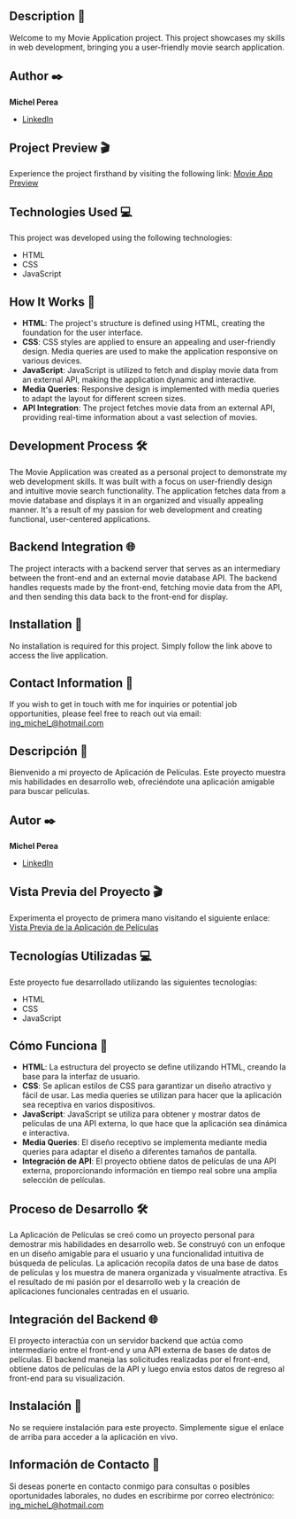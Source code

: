 ## Description 📑

Welcome to my Movie Application project. This project showcases my skills in web development, bringing you a user-friendly movie search application.

## Author ✒️

**Michel Perea**
* [LinkedIn](https://www.linkedin.com/in/michel-perea/)

## Project Preview 🎬

Experience the project firsthand by visiting the following link:
[Movie App Preview](https://michelperea.github.io/Movie-App/)

## Technologies Used 💻

This project was developed using the following technologies:
- HTML
- CSS
- JavaScript

## How It Works 🧩

- **HTML**: The project's structure is defined using HTML, creating the foundation for the user interface.
- **CSS**: CSS styles are applied to ensure an appealing and user-friendly design. Media queries are used to make the application responsive on various devices.
- **JavaScript**: JavaScript is utilized to fetch and display movie data from an external API, making the application dynamic and interactive.
- **Media Queries**: Responsive design is implemented with media queries to adapt the layout for different screen sizes.
- **API Integration**: The project fetches movie data from an external API, providing real-time information about a vast selection of movies.

## Development Process 🛠️

The Movie Application was created as a personal project to demonstrate my web development skills. It was built with a focus on user-friendly design and intuitive movie search functionality. The application fetches data from a movie database and displays it in an organized and visually appealing manner. It's a result of my passion for web development and creating functional, user-centered applications.

## Backend Integration 🌐

The project interacts with a backend server that serves as an intermediary between the front-end and an external movie database API. The backend handles requests made by the front-end, fetching movie data from the API, and then sending this data back to the front-end for display.

## Installation 🚀

No installation is required for this project. Simply follow the link above to access the live application.

## Contact Information 📧

If you wish to get in touch with me for inquiries or potential job opportunities, please feel free to reach out via email: [ing_michel_@hotmail.com](mailto:ing_michel_@hotmail.com)








## Descripción 📑

Bienvenido a mi proyecto de Aplicación de Películas. Este proyecto muestra mis habilidades en desarrollo web, ofreciéndote una aplicación amigable para buscar películas.

## Autor ✒️

**Michel Perea**
* [LinkedIn](https://www.linkedin.com/in/michel-perea/)

## Vista Previa del Proyecto 🎬

Experimenta el proyecto de primera mano visitando el siguiente enlace:
[Vista Previa de la Aplicación de Películas](https://michelperea.github.io/Movie-App/)

## Tecnologías Utilizadas 💻

Este proyecto fue desarrollado utilizando las siguientes tecnologías:
- HTML
- CSS
- JavaScript

## Cómo Funciona 🧩

- **HTML**: La estructura del proyecto se define utilizando HTML, creando la base para la interfaz de usuario.
- **CSS**: Se aplican estilos de CSS para garantizar un diseño atractivo y fácil de usar. Las media queries se utilizan para hacer que la aplicación sea receptiva en varios dispositivos.
- **JavaScript**: JavaScript se utiliza para obtener y mostrar datos de películas de una API externa, lo que hace que la aplicación sea dinámica e interactiva.
- **Media Queries**: El diseño receptivo se implementa mediante media queries para adaptar el diseño a diferentes tamaños de pantalla.
- **Integración de API**: El proyecto obtiene datos de películas de una API externa, proporcionando información en tiempo real sobre una amplia selección de películas.

## Proceso de Desarrollo 🛠️

La Aplicación de Películas se creó como un proyecto personal para demostrar mis habilidades en desarrollo web. Se construyó con un enfoque en un diseño amigable para el usuario y una funcionalidad intuitiva de búsqueda de películas. La aplicación recopila datos de una base de datos de películas y los muestra de manera organizada y visualmente atractiva. Es el resultado de mi pasión por el desarrollo web y la creación de aplicaciones funcionales centradas en el usuario.

## Integración del Backend 🌐

El proyecto interactúa con un servidor backend que actúa como intermediario entre el front-end y una API externa de bases de datos de películas. El backend maneja las solicitudes realizadas por el front-end, obtiene datos de películas de la API y luego envía estos datos de regreso al front-end para su visualización.

## Instalación 🚀

No se requiere instalación para este proyecto. Simplemente sigue el enlace de arriba para acceder a la aplicación en vivo.

## Información de Contacto 📧

Si deseas ponerte en contacto conmigo para consultas o posibles oportunidades laborales, no dudes en escribirme por correo electrónico: [ing_michel_@hotmail.com](mailto:ing_michel_@hotmail.com)
